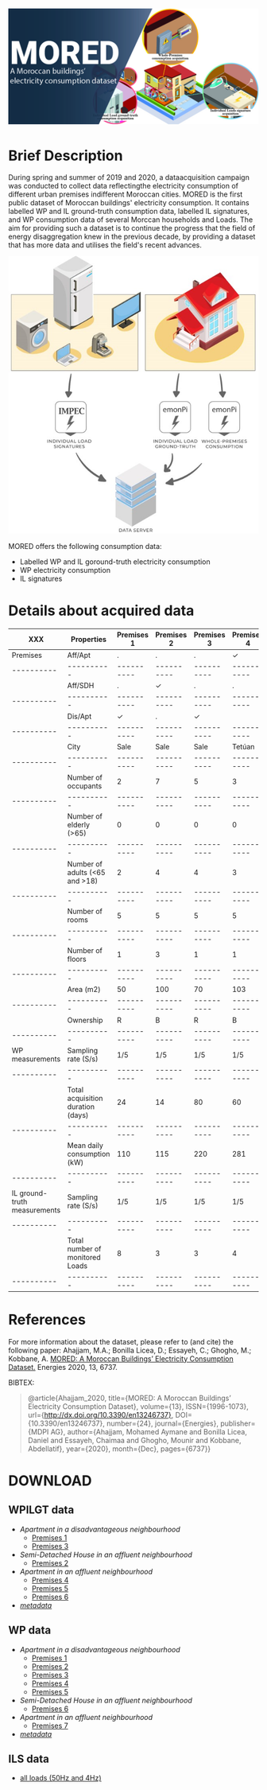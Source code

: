<h1 align="center">
  <img src="Header1.jpg" />
</h1>

# Brief Description

During  spring  and  summer  of  2019  and  2020,  a  dataacquisition campaign was conducted to collect data reflectingthe  electricity  consumption  of  different  urban  premises  indifferent Moroccan cities. MORED is the first public dataset of Moroccan buildings' electricity consumption.  It contains labelled WP and IL ground-truth consumption data, labelled IL signatures, and WP consumption data of several Morccan households and Loads. The aim for providing such a dataset is to continue the progress that the field of energy disaggregation knew in the previous decade, by providing a dataset that has more data and utilises the field's recent advances.

<p align="center">
  <img src="Image1.jpg" />
</p>

MORED offers the following consumption data:
* Labelled WP and IL goround-truth electricity consumption
* WP electricity consumption
* IL signatures 

# Details about acquired data
| XXX        | Properties | Premises 1 | Premises 2 | Premises 3 | Premises 4 | Premises 5 | Premises 6 |
| ---------- | ---------- | ---------- | ---------- | ---------- | ---------- | ---------- | ---------- |
|Premises    | Aff/Apt    | .          | .          | .          |   ✓        |         ✓ |          ✓ |
| ---------- | ---------- | ---------- | ---------- | ---------- | ---------- | ---------- | ---------- |
|             | Aff/SDH    | .          | ✓          |    .       |        .   |         . |          .  | 
| ---------- | ---------- | ---------- | ---------- | ---------- | ---------- | ---------- | ---------- |
|             | Dis/Apt    |        ✓   |          . |         ✓ |            |           |              |
| ---------- | ---------- | ---------- | ---------- | ---------- | ---------- | ---------- | ---------- |
|             | City       | Sale       | Sale       | Sale       | Tetúan     | Rabat     | Tetúan      |
| ---------- | ---------- | ---------- | ---------- | ---------- | ---------- | ---------- | ---------- |
|             | Number of occupants | 2         | 7        |  5   |     3  |   2         |     4         |
| ---------- | ---------- | ---------- | ---------- | ---------- | ---------- | ---------- | ---------- |
|             | Number of elderly (>65) |  0   |    0   |     0    |       0    |     0    |          0  |
| ---------- | ---------- | ---------- | ---------- | ---------- | ---------- | ---------- | ---------- |
|             | Number of adults (<65 and >18) |   2  |       4  |        4  |        3    |         2   |    3|
| ---------- | ---------- | ---------- | ---------- | ---------- | ---------- | ---------- | ---------- |
|             | Number of rooms  |     5  |          5  |          5  |             5  |     5   |     6 | 
| ---------- | ---------- | ---------- | ---------- | ---------- | ---------- | ---------- | ---------- |
|             | Number of floors |  1     |     3       |   1         |    1   |   1   |       1 |
| ---------- | ---------- | ---------- | ---------- | ---------- | ---------- | ---------- | ---------- |
|             | Area (m2)  |     50  |     100   |    70     |  103   | 100   |       103 |
| ---------- | ---------- | ---------- | ---------- | ---------- | ---------- | ---------- | ---------- |
|             | Ownership  | R  |        B  |        R          |  B  |    R  | B |
| ---------- | ---------- | ---------- | ---------- | ---------- | ---------- | ---------- | ---------- |
|WP measurements | Sampling rate (S/s) | 1/5   |     1/5  | 1/5    |       1/5   |         1/5   |         1/5  | 
| ---------- | ---------- | ---------- | ---------- | ---------- | ---------- | ---------- | ---------- |
|             | Total acquisition duration (days) |     24 |         14 |         80 |            60 |             44 |             40 | 
| ---------- | ---------- | ---------- | ---------- | ---------- | ---------- | ---------- | ---------- |
|             | Mean daily consumption (kW)    | 110     | 115   |   220     |    281      |    280    |      295|
| ---------- | ---------- | ---------- | ---------- | ---------- | ---------- | ---------- | ---------- |
|IL ground-truth measurements | Sampling rate (S/s) |1/5   |   1/5   |   1/5 | 1/5   |   1/5  |        1/5|
| ---------- | ---------- | ---------- | ---------- | ---------- | ---------- | ---------- | ---------- |
|             | Total number of monitored Loads | 8      |3   |       3   |          4  |            7  |            3|
| ---------- | ---------- | ---------- | ---------- | ---------- | ---------- | ---------- | ---------- |
# References
For more information about the dataset, please refer to (and cite) the following paper:
Ahajjam, M.A.; Bonilla Licea, D.; Essayeh, C.; Ghogho, M.; Kobbane, A. [MORED: A Moroccan Buildings’ Electricity Consumption Dataset.](https://doi.org/10.3390/en13246737) Energies 2020, 13, 6737.

BIBTEX:
> @article{Ahajjam_2020, title={MORED: A Moroccan Buildings’ Electricity Consumption Dataset}, volume={13}, ISSN={1996-1073}, url={http://dx.doi.org/10.3390/en13246737}, DOI= {10.3390/en13246737}, number={24}, journal={Energies}, publisher={MDPI AG}, author={Ahajjam, Mohamed Aymane and Bonilla Licea, Daniel and Essayeh, Chaimaa and Ghogho, Mounir and Kobbane, Abdellatif}, year={2020}, month={Dec}, pages={6737}}

# DOWNLOAD
## **WPILGT data**
  * _Apartment in a disadvantageous neighbourhood_
    * [Premises 1](https://drive.google.com/drive/folders/1zWr04V7ep8GxawXsVvhh4MdIZwq5X_d7?usp=sharing)
    * [Premises 3](https://drive.google.com/drive/folders/1HaGMTDxbNj6zcs-ZGN06uXtWrteH0rGk?usp=sharing)
  * _Semi-Detached House in an affluent neighbourhood_
    * [Premises 2](https://drive.google.com/drive/folders/1KqjpGxbDYH_Qa24in1cXaFyihwhUl5y7?usp=sharing)
  * _Apartment in an affluent neighbourhood_
    * [Premises 4](https://drive.google.com/drive/folders/1VRsbqt2ho62IFW1PAfGASWvWEomfM12l?usp=sharing)
    * [Premises 5](https://drive.google.com/drive/folders/1jfJSoQrNkPHKF08UhJvUbn33A0cPpByF?usp=sharing)
    * [Premises 6](https://drive.google.com/drive/folders/1KSk8HO0wgxMvQxkfyY1Pf7NlRbnUSyvb?usp=sharing)
  * [_metadata_](https://drive.google.com/drive/folders/1ylZD7F0xMY5DZSpDUPNXyx-cZSdbE43e?usp=sharing)

## **WP data**
  * _Apartment in a disadvantageous neighbourhood_
    * [Premises 1](https://drive.google.com/file/d/1V9t0CF1re0DFHXqDDa9hba87DNaB3Nvm/view?usp=sharing)
    * [Premises 2](https://drive.google.com/file/d/1Th8jFVNpv2K-81KezYgHJSmvq93jNl7i/view?usp=sharing)
    * [Premises 3](https://drive.google.com/file/d/1H8_IHfaVBkwfahQpqUzlHbbPLfDBMmhN/view?usp=sharing)
    * [Premises 4](https://drive.google.com/file/d/1niSxTd3dfrNKo9w4-S41XtU1_bF-br73/view?usp=sharing)
    * [Premises 5](https://drive.google.com/file/d/1J1Eu2VfMRNQKxOlRmF3FY6Z_ZjHcW5TW/view?usp=sharing)
  * _Semi-Detached House in an affluent neighbourhood_
    * [Premises 6](https://drive.google.com/file/d/1ept4Kbbei_czsGdMwCbg59bS2biBlhlx/view?usp=sharing)
  * _Apartment in an affluent neighbourhood_
    * [Premises 7](https://drive.google.com/file/d/17QD-xWMORwvNKV6gZhhFSOymRbuPCx5R/view?usp=sharing)
  * [_metadata_](https://drive.google.com/drive/folders/17HL1gYyvW8oO2wiG5mDLct3lFGZcXune?usp=sharing)  

## **ILS data**
   * [all loads (50Hz and 4Hz)](https://uirabat-my.sharepoint.com/:f:/g/personal/aymane_ahajjam_uir_ac_ma/ErK9uq8SD11IgljlnxX61LoBVzUZwLd_lqgfWdAaCCGcCA?e=iQJZyC)
